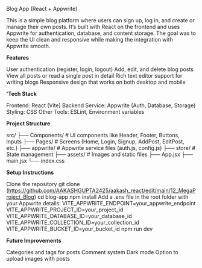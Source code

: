Blog App (React + Appwrite)

This is a simple blog platform where users can sign up, log in, and create or manage their own posts. It’s built with React on the frontend and uses Appwrite for authentication, database, and content storage. The goal was to keep the UI clean and responsive while making the integration with Appwrite smooth.

**Features**

User authentication (register, login, logout)
Add, edit, and delete blog posts
View all posts or read a single post in detail
Rich text editor support for writing blogs
Responsive design that works on both desktop and mobile

**'Tech Stack**

Frontend: React (Vite)
Backend Service: Appwrite (Auth, Database, Storage)
Styling: CSS
Other Tools: ESLint, Environment variables

**Project Structure**

src/
 ├── Components/      # UI components like Header, Footer, Buttons, Inputs
 ├── Pages/           # Screens (Home, Login, Signup, AddPost, EditPost, etc.)
 ├── appwrite/        # Appwrite service files (auth.js, config.js)
 ├── store/           # State management
 ├── assets/          # Images and static files
 ├── App.jsx
 ├── main.jsx
 └── index.css

**Setup Instructions**

Clone the repository
git clone (https://github.com/AAKASHGUPTA2425/aakash_react/edit/main/12_MegaProject_Blog)
cd blog-app
npm install
Add a .env file in the root folder with your Appwrite details:
VITE_APPWRITE_ENDPOINT=your_appwrite_endpoint
VITE_APPWRITE_PROJECT_ID=your_project_id
VITE_APPWRITE_DATABASE_ID=your_database_id
VITE_APPWRITE_COLLECTION_ID=your_collection_id
VITE_APPWRITE_BUCKET_ID=your_bucket_id
npm run dev


**Future Improvements**

Categories and tags for posts
Comment system
Dark mode
Option to upload images with posts
